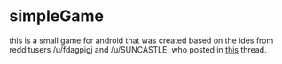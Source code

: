 simpleGame
==========
this is a small game for android that was created based on the ides from redditusers /u/fdagpigj and /u/SUNCASTLE, 
who posted in [this](http://www.reddit.com/r/gamedesign/comments/2fnt2h/minimalistic_turnbased_combat_game/) thread.
